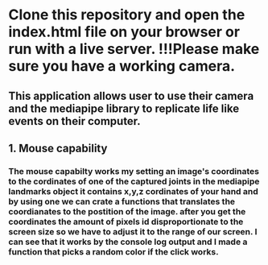 # Clone this repository and open the index.html file on your browser or run with a live server. !!!Please make sure you have a working camera.
## This application allows user to use their camera and the mediapipe library to replicate life like events on their computer.
## 1. Mouse capability
### The mouse capabilty works my setting an image's coordinates to the cordinates of one of the captured joints in the mediapipe landmarks object it contains x,y,z cordinates of your hand and by using one we can crate a functions that translates the coordianates to the postition of the image. after you get the coordinates the amount of pixels id disproportionate to the screen size so we have to adjust it to the range of our screen. **I can see that it works by the console log output and I made a function that picks a random color if the click works.**


